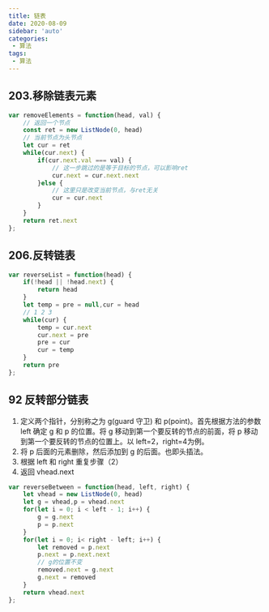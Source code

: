 ```yaml
---
title: 链表
date: 2020-08-09
sidebar: 'auto'
categories:
 - 算法
tags:
 - 算法
---
```


##  203.移除链表元素
```js
var removeElements = function(head, val) {
    // 返回一个节点
    const ret = new ListNode(0, head)
    // 当前节点为头节点
    let cur = ret
    while(cur.next) {
        if(cur.next.val === val) {
            // 这一步跳过的是等于目标的节点，可以影响ret
            cur.next = cur.next.next
        }else {
            // 这里只是改变当前节点，与ret无关
            cur = cur.next
        }
    }
    return ret.next
};
```

##  206.反转链表
```js
var reverseList = function(head) {
    if(!head || !head.next) {
        return head
    }
    let temp = pre = null,cur = head
    // 1 2 3
    while(cur) {
        temp = cur.next
        cur.next = pre
        pre = cur
        cur = temp
    }
    return pre
};
```

##  92 反转部分链表
1.  定义两个指针，分别称之为 g(guard 守卫) 和 p(point)。首先根据方法的参数 left 确定 g 和 p 的位置。将 g 移动到第一个要反转的节点的前面，将 p 移动到第一个要反转的节点的位置上。以 left=2，right=4为例。
2.  将 p 后面的元素删除，然后添加到 g 的后面。也即头插法。
3.  根据 left 和 right 重复步骤（2）
4.  返回 vhead.next
```js
var reverseBetween = function(head, left, right) {
    let vhead = new ListNode(0, head)
    let g = vhead,p = vhead.next
    for(let i = 0; i < left - 1; i++) {
        g = g.next 
        p = p.next
    }
    for(let i = 0; i< right - left; i++) {
        let removed = p.next
        p.next = p.next.next
        // g的位置不变
        removed.next = g.next
        g.next = removed
    }
    return vhead.next
};
```